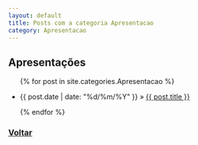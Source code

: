 ```yaml
---
layout: default
title: Posts com a categoria Apresentacao
category: Apresentacao
---
```

<h2 class="category">Apresentações</h2>
<ul class="posts">
	{% for post in site.categories.Apresentacao %}
	<li>
		<p>
			<span>{{ post.date | date: "%d/%m/%Y" }}</span> &raquo; 
			<a href="{{ post.url }}">{{ post.title }}</a>
		</p>
	</li>
	{% endfor %}
</ul>
<h3><a href="/">Voltar</a></h3>